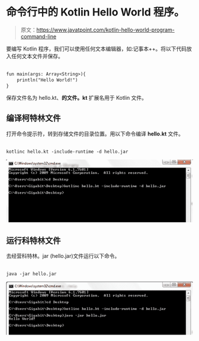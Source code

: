 # 命令行中的 Kotlin Hello World 程序。

> 原文：<https://www.javatpoint.com/kotlin-hello-world-program-command-line>

要编写 Kotlin 程序，我们可以使用任何文本编辑器，如:记事本++。将以下代码放入任何文本文件并保存。

```

fun main(args: Array<String>){
	println("Hello World!")
}

```

保存文件名为 hello.kt、**的文件。kt** 扩展名用于 Kotlin 文件。

## 编译柯特林文件

打开命令提示符，转到存储文件的目录位置。用以下命令编译 **hello.kt** 文件。

```

kotlinc hello.kt -include-runtime -d hello.jar

```

![Kotlin Hello World Program in Command line 1](img/c50561abfd25a8df25cec4120a6c3df4.png)

## 运行科特林文件

去经营科特林。jar (hello.jar)文件运行以下命令。

```

java -jar hello.jar

```

![Kotlin Hello World Program in Command line 2](img/d5465e718268eaad4c0167340a5b7a0c.png)